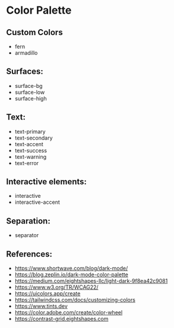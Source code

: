 # Color Palette

## Custom Colors

- fern
- armadillo

## Surfaces:

- surface-bg
- surface-low
- surface-high

## Text:

- text-primary
- text-secondary
- text-accent
- text-success
- text-warning
- text-error

## Interactive elements:

- interactive
- interactive-accent

## Separation:

- separator

## References:

- https://www.shortwave.com/blog/dark-mode/
- https://blog.zeplin.io/dark-mode-color-palette
- https://medium.com/eightshapes-llc/light-dark-9f8ea42c9081
- https://www.w3.org/TR/WCAG22/
- https://uicolors.app/create
- https://tailwindcss.com/docs/customizing-colors
- https://www.tints.dev
- https://color.adobe.com/create/color-wheel
- https://contrast-grid.eightshapes.com
